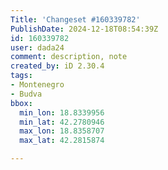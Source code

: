 ```yaml
---
Title: 'Changeset #160339782'
PublishDate: 2024-12-18T08:54:39Z
id: 160339782
user: dada24
comment: description, note
created_by: iD 2.30.4
tags:
- Montenegro
- Budva
bbox:
  min_lon: 18.8339956
  min_lat: 42.2780946
  max_lon: 18.8358707
  max_lat: 42.2815874

---
```

